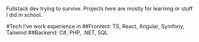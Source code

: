 Fullstack dev trying to survive. Projects here are mostly for learning or stuff I did in school. 

#Tech I've work experience in
##Frontent: TS, React, Angular, Symfony, Tailwind
##Backend: C#, PHP, .NET, SQL

